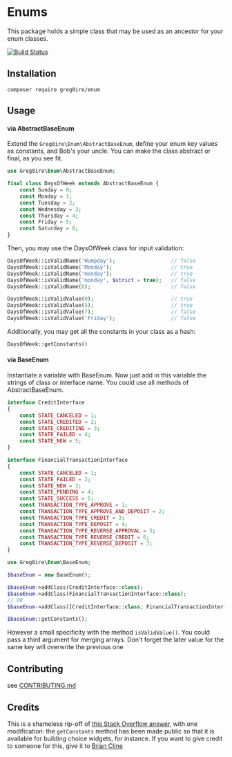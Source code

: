 # Enums

This package holds a simple class that may be used as an ancestor for your
enum classes.

[![Build Status][3]](https://travis-ci.org/greg0ire/enum)

## Installation

    composer require greg0ire/enum

## Usage

#### via AbstractBaseEnum

Extend the `Greg0ire\Enum\AbstractBaseEnum`, define your enum key values as constants,
and Bob's your uncle. You can make the class abstract or final, as you see fit.

```php
use Greg0ire\Enum\AbstractBaseEnum;

final class DaysOfWeek extends AbstractBaseEnum {
    const Sunday = 0;
    const Monday = 1;
    const Tuesday = 2;
    const Wednesday = 3;
    const Thursday = 4;
    const Friday = 5;
    const Saturday = 6;
}
```

Then, you may use the DaysOfWeek class for input validation:

```php
DaysOfWeek::isValidName('Humpday');                  // false
DaysOfWeek::isValidName('Monday');                   // true
DaysOfWeek::isValidName('monday');                   // true
DaysOfWeek::isValidName('monday', $strict = true);   // false
DaysOfWeek::isValidName(0);                          // false

DaysOfWeek::isValidValue(0);                         // true
DaysOfWeek::isValidValue(5);                         // true
DaysOfWeek::isValidValue(7);                         // false
DaysOfWeek::isValidValue('Friday');                  // false
```

Additionally, you may get all the constants in your class as a hash:

```php
DaysOfWeek::getConstants()
```

#### via BaseEnum

Instantiate a variable with BaseEnum.
Now just add in this variable the strings of class or interface name.
You could use all methods of AbstractBaseEnum.

```php
interface CreditInterface
{
    const STATE_CANCELED = 1;
    const STATE_CREDITED = 2;
    const STATE_CREDITING = 3;
    const STATE_FAILED = 4;
    const STATE_NEW = 5;
}

interface FinancialTransactionInterface
{
    const STATE_CANCELED = 1;
    const STATE_FAILED = 2;
    const STATE_NEW = 3;
    const STATE_PENDING = 4;
    const STATE_SUCCESS = 5;
    const TRANSACTION_TYPE_APPROVE = 1;
    const TRANSACTION_TYPE_APPROVE_AND_DEPOSIT = 2;
    const TRANSACTION_TYPE_CREDIT = 3;
    const TRANSACTION_TYPE_DEPOSIT = 4;
    const TRANSACTION_TYPE_REVERSE_APPROVAL = 5;
    const TRANSACTION_TYPE_REVERSE_CREDIT = 6;
    const TRANSACTION_TYPE_REVERSE_DEPOSIT = 7;
}
```

```php
use Greg0ire\Enum\BaseEnum;

$baseEnum = new BaseEnum();

$baseEnum->addClass(CreditInterface::class);
$baseEnum->addClass(FinancialTransactionInterface::class);
// OR
$baseEnum->addClass([CreditInterface::class, FinancialTransactionInterface::class]);

$baseEnum::getConstants();
```

However a small specificity with the method `isValidValue()`.
You could pass a third argument for merging arrays.
Don't forget the later value for the same key will overwrite the previous one

## Contributing

see [CONTRIBUTING.md][1]

## Credits

This is a shameless rip-off of [this Stack Overflow answer][0], with one
modification: the `getConstants` method has been made public so that it is
available for building choice widgets, for instance. If you want to give credit
to someone for this, give it to [Brian Cline][2]

[0]: http://stackoverflow.com/a/254543/353612
[1]: ./CONTRIBUTING.md
[2]: http://stackoverflow.com/users/32536/brian-cline
[3]: https://travis-ci.org/greg0ire/enum.svg?branch=master
